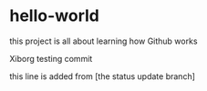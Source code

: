# hello-world
this project is all about learning how Github works

Xiborg 
testing commit

this line is added from [the status update branch]
